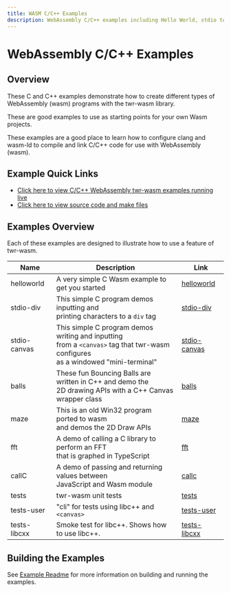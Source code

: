 ```yaml
---
title: WASM C/C++ Examples
description: WebAssembly C/C++ examples including Hello World, stdio to div, stdio to canvas, Maze Generator, Bouncing Balls, FFT, Terminal, callC
---
```


# WebAssembly C/C++ Examples
## Overview
These C and C++ examples demonstrate how to create different types of WebAssembly (wasm) programs with the twr-wasm library.

These are good examples to use as starting points for your own Wasm projects.

These examples are a good place to learn how to configure clang and wasm-ld to compile and link C/C++ code for use with WebAssembly (wasm).

## Example Quick Links
- [Click here to view C/C++ WebAssembly twr-wasm examples running live](https://twiddlingbits.dev/examples/dist/index.html)
- [Click here to view source code and make files](https://github.com/twiddlingbits/twr-wasm/tree/main/examples)

## Examples Overview
Each of these examples are designed to illustrate how to use a feature of twr-wasm.


| Name | Description | Link |
| -----| ----------- | ---- |
| helloworld | A very simple C Wasm example to get you started | [helloworld](examples-helloworld.md) |
| stdio-div | This simple C program demos inputting and<br>printing characters to a `div` tag | [stdio-div](examples-stdio-div.md) |
| stdio-canvas |This simple C program demos writing and inputting<br>from a `<canvas>` tag that twr-wasm configures<br>as a windowed "mini-terminal" | [stdio-canvas](examples-stdio-canvas.md)|
| balls | These fun Bouncing Balls are written in C++ and demo the<br>2D drawing APIs with a C++ Canvas wrapper class | [balls](examples-balls.md) |
| maze | This is an old Win32 program ported to wasm<br>and demos the 2D Draw APIs | [maze](examples-maze.md) |
| fft | A demo of calling a C library to perform an FFT<br>that is graphed in TypeScript | [fft](examples-fft.md) |
| callC | A demo of passing and returning values between<br>JavaScript and Wasm module | [callc](examples-callc.md) |
| tests | twr-wasm unit tests | [tests](/examples/dist/tests/index.html) |
| tests-user | "cli" for tests using libc++ and `<canvas>` | [tests-user](/examples/dist/tests-user/index.html) |
| tests-libcxx | Smoke test for libc++.  Shows how to use libc++. | [tests-libcxx](examples-libcxx.md) |

## Building the Examples

See [Example Readme](https://github.com/twiddlingbits/twr-wasm/blob/main/examples/readme.md) for more information on building and running the examples. 
